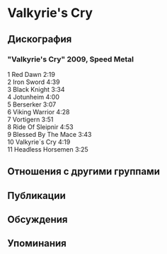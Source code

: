 # Valkyrie's Cry



## Дискография

### "Valkyrie's Cry" 2009, Speed Metal

1	Red Dawn	2:19	 
2	Iron Sword	4:39	
3	Black Knight	3:34	
4	Jotunheim	4:00	
5	Berserker	3:07	 
6	Viking Warrior	4:28	 
7	Vortigern	3:51	 
8	Ride Of Sleipnir	4:53	 
9	Blessed By The Mace	3:43	 
10	Valkyrie&#180;s Cry	4:19	
11	Headless Horsemen	3:25	


## Отношения с другими группами


## Публикации


## Обсуждения


## Упоминания

